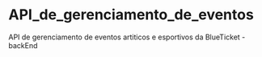 # API_de_gerenciamento_de_eventos
API de gerenciamento de eventos artiticos e esportivos da BlueTicket - backEnd
